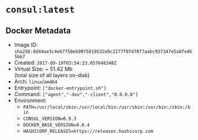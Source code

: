 # `consul:latest`

## Docker Metadata

- Image ID: `sha256:8d44ae3c4e67750eb9075819532e0c2277f07478f7aabc937347e5a8fe4b5bb7`
- Created: `2017-09-19T03:54:23.057648348Z`
- Virtual Size: ~ 51.42 Mb  
  (total size of all layers on-disk)
- Arch: `linux`/`amd64`
- Entrypoint: `["docker-entrypoint.sh"]`
- Command: `["agent","-dev","-client","0.0.0.0"]`
- Environment:
  - `PATH=/usr/local/sbin:/usr/local/bin:/usr/sbin:/usr/bin:/sbin:/bin`
  - `CONSUL_VERSION=0.9.3`
  - `DOCKER_BASE_VERSION=0.0.4`
  - `HASHICORP_RELEASES=https://releases.hashicorp.com`
